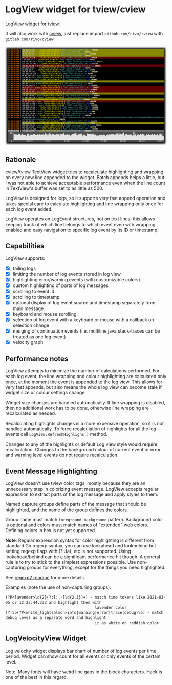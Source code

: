 # LogView widget for tview/cview

LogView widget for [tview](https://github.com/rivo/tview). 

It will also work with [cview](https://gitlab.com/tslocum/cview), just replace import `github.com/rivo/tview` with `gitlab.com/rivo/cview`. 

![](screen.png)

## Rationale

cview/tview TextView widget tries to recalculate highlighting and wrapping on every new line appended to the widget. Batch appends helps a little, but I was not able to achieve acceptable performance even when the line count in TextView's buffer was set to as little as 500.

LogView is designed for logs, so it supports very fast append operation and takes special care to calculate highlighting and line wrapping only once for each log event added.

LogView operates on LogEvent structures, not on text lines, this allows keeping track of which line belongs to which event even with wrapping enabled and easy navigation to specific log event by its ID or timestamp.

## Capabilities

LogView supports:

- [x] tailing logs
- [x] limiting the number of log events stored in log view
- [x] highlighting error/warning events (with customizable colors)
- [x] custom highlighting of parts of log messages
- [x] scrolling to event id
- [x] scrolling to timestamp
- [x] optional display of log event source and timestamp separately from main message
- [x] keyboard and mouse scrolling
- [x] selection of log event with a keyboard or mouse with a callback on selection change 
- [x] merging of continuation events (i.e. multiline java stack-traces can be treated as one log event)
- [x] velocity graph

## Performance notes

LogView attempts to minimize the number of calculations performed. For each log event, the line wrapping and colour
highlighting are calculated only once, at the moment the event is appended to the log view. This allows for very
fast appends, but also means the whole log view can become stale if widget size or colour settings change.

Widget size changes are handled automatically. If line wrapping is disabled, then no additional work has to be done, otherwise
line wrapping are recalculated as needed.

Recalculating highlights changes is a more expensive operation, so it is not handled automatically. To force recalculation
of highlights for all the log events call `LogView.RefreshHighlighs()` method.

Changes to any of the highlights or default Log view style would require recalculation. Changes to the background colour of
current event or error and warning level events do not require recalculation.

## Event Message Highlighting

LogView doesn't use tview color tags, mostly because they are an unnecessary step in colorizing event message. LogView
accepts regular expression to extract parts of the log message and apply styles to them.

Named capture groups define parts of the message that should be highlighted, and the name of the group defines the colors.

Group name must match `foreground_background` pattern. Background color is optional and colors must match names of "extended" 
web colors. Defining colors in hex is not yet supported.

**Note**: Regular expression syntax for color highlighting is different from standard Go regexp syntax, you can use
lookahead and lookbehind but setting regexp flags with (?iUa), etc is not supported. Using lookahead/behind can be a 
significant performance hit though. A general rule is to try to stick to the simplest expressions possible. 
Use non-capturing groups for everything, except for the things you need highlighted.
                                                                       
See [regexp2 readme](https://github.com/dlclark/regexp2) for more details.  

Examples (note the use of non-capturing groups):
    
    (?P<lavender>\d{2}(?:[:.-]\d{2,3})+) - match time tokens like 2021-03-05 or 12:23:44.332 and highlight them with 
                                           lavender color
    (?:\b(?P<white_lightsalmon>info|warning|error|trace|debug)\b) - match debug level as a separate word and highlight
                                           it as white on reddish color

## LogVelocityView Widget

Log velocity widget displays bar chart of number of log events per time period. Widget can show count for all events or
only events of the certain level.

Note. Many fonts will have weird line gaps in the block characters. Hack is one of the best in this regard.
